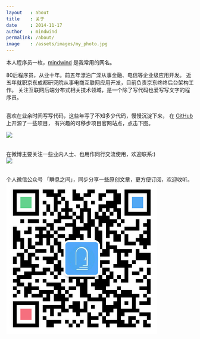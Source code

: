 ```yaml
---
layout   : about
title    : 关于
date     : 2014-11-17
author   : mindwind
permalink: /about/
image    : /assets/images/my_photo.jpg
---
```



本人程序员一枚，[mindwind](http://mindwind.me) 是我常用的网名。

80后程序员，从业十年。前五年漂泊广深从事金融、电信等企业级应用开发。
近五年就职京东成都研究院从事电商互联网应用开发，目前负责京东咚咚后台架构工作。
关注互联网后端分布式相关技术领域，是一个除了写代码也爱写写文字的程序员。


## <i class="fa fa-github"></i>
喜欢在业余时间写写代码，这些年写了不知多少代码，慢慢沉淀下来，
在 [GitHub](https://github.com/mindwind) 上开源了一些项目，
有兴趣的可移步项目官网站点，点击下图。

[![](http://craftcode.io/images/craft-logo.png)](http://craftcode.io)


## <i class="fa fa-weibo"></i>
在微博主要关注一些业内人士、也用作同行交流使用，欢迎联系:)  
<a href="http://weibo.com/u/2050652402?s=6uyXnP"><img border="0" src="http://service.t.sina.com.cn/widget/qmd/2050652402/f583b339/1.png"/></a>


## <i class="fa fa-wechat"></i>
个人微信公众号 「瞬息之间」，同步分享一些原创文章，更方便订阅，欢迎收听。
![](/assets/images/qrcode_wechat.jpg)
